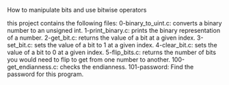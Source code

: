 How to manipulate bits and use bitwise operators

this project contains the following files:
0-binary_to_uint.c: converts a binary number to an unsigned int.
1-print_binary.c: prints the binary representation of a number.
2-get_bit.c: returns the value of a bit at a given index.
3-set_bit.c: sets the value of a bit to 1 at a given index.
4-clear_bit.c: sets the value of a bit to 0 at a given index.
5-flip_bits.c: returns the number of bits you would need to flip to get from one number to another.
100-get_endianness.c: checks the endianness.
101-password: Find the password for this program.
